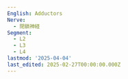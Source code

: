 ```yaml
---
English: Adductors
Nerve:
  - 閉鎖神経
Segment:
  - L2
  - L3
  - L4
lastmod: '2025-04-04'
last_edited: 2025-02-27T00:00:00.000Z
---
```



